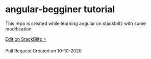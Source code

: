 # angular-begginer tutorial

This repo is created while learning angular on stackblitz with some modification 

[Edit on StackBlitz ⚡️](https://stackblitz.com/edit/angular-beginner-gedeadi)

Pull Request Created on 10-10-2020
